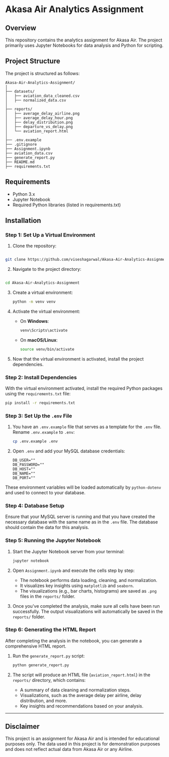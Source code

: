 # Akasa Air Analytics Assignment

## Overview

This repository contains the analytics assignment for Akasa Air. The project primarily uses Jupyter Notebooks for data analysis and Python for scripting.

## Project Structure

The project is structured as follows:

```plaintext
Akasa-Air-Analytics-Assignment/
│
├── datasets/
│   ├── aviation_data_cleaned.csv
│   ├── normalized_data.csv
│
├── reports/
│   ├── average_delay_airline.png
│   ├── average_delay_hour.png
│   ├── delay_distribution.png
│   ├── departure_vs_delay.png
│   └── aviation_report.html
│
├── .env.example
├── .gitignore
├── Assignment.ipynb
├── aviation_data.csv
├── generate_report.py
├── README.md
├── requirements.txt
```

## Requirements

- Python 3.x
- Jupyter Notebook
- Required Python libraries (listed in requirements.txt)

## Installation

### Step 1: **Set Up a Virtual Environment**

1. Clone the repository:

```bash

git clone https://github.com/viseshagarwal/Akasa-Air-Analytics-Assignment.git

```

2. Navigate to the project directory:

```bash

cd Akasa-Air-Analytics-Assignment

```

3. Create a virtual environment:

   ```bash
   python -m venv venv
   ```

4. Activate the virtual environment:

   - On **Windows**:
     ```bash
     venv\Scripts\activate
     ```
   - On **macOS/Linux**:
     ```bash
     source venv/bin/activate
     ```

5. Now that the virtual environment is activated, install the project dependencies.

### Step 2: **Install Dependencies**

With the virtual environment activated, install the required Python packages using the `requirements.txt` file:

```bash
pip install -r requirements.txt
```

### Step 3: **Set Up the `.env` File**

1. You have an `.env.example` file that serves as a template for the `.env` file. Rename `.env.example` to `.env`:

   ```bash
   cp .env.example .env
   ```

2. Open `.env` and add your MySQL database credentials:
   ```env
   DB_USER=""
   DB_PASSWORD=""
   DB_HOST=""
   DB_NAME=""
   DB_PORT=""
   ```

These environment variables will be loaded automatically by `python-dotenv` and used to connect to your database.

### Step 4: **Database Setup**

Ensure that your MySQL server is running and that you have created the necessary database with the same name as in the `.env` file. The database should contain the data for this analysis.

### Step 5: **Running the Jupyter Notebook**

1. Start the Jupyter Notebook server from your terminal:

   ```bash
   jupyter notebook
   ```

2. Open `Assignment.ipynb` and execute the cells step by step:

   - The notebook performs data loading, cleaning, and normalization.
   - It visualizes key insights using `matplotlib` and `seaborn`.
   - The visualizations (e.g., bar charts, histograms) are saved as `.png` files in the `reports/` folder.

3. Once you've completed the analysis, make sure all cells have been run successfully. The output visualizations will automatically be saved in the `reports/` folder.

### Step 6: **Generating the HTML Report**

After completing the analysis in the notebook, you can generate a comprehensive HTML report.

1. Run the `generate_report.py` script:

   ```bash
   python generate_report.py
   ```

2. The script will produce an HTML file (`aviation_report.html`) in the `reports/` directory, which contains:
   - A summary of data cleaning and normalization steps.
   - Visualizations, such as the average delay per airline, delay distribution, and more.
   - Key insights and recommendations based on your analysis.

---

## Disclaimer

This project is an assignment for Akasa Air and is intended for educational purposes only. The data used in this project is for demonstration purposes and does not reflect actual data from Akasa Air or any Airline.
